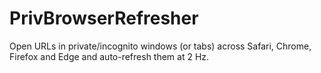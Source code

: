 # PrivBrowserRefresher
Open URLs in private/incognito windows (or tabs) across Safari, Chrome, Firefox and Edge and auto-refresh them at 2 Hz.
